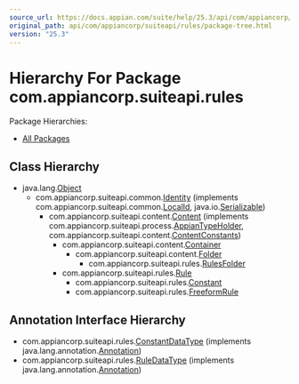 ```yaml
---
source_url: https://docs.appian.com/suite/help/25.3/api/com/appiancorp/suiteapi/rules/package-tree.html
original_path: api/com/appiancorp/suiteapi/rules/package-tree.html
version: "25.3"
---
```


# Hierarchy For Package com.appiancorp.suiteapi.rules

Package Hierarchies:

-   [All Packages](../../../../overview-tree.html)

## Class Hierarchy

-   java.lang.[Object](https://docs.oracle.com/en/java/javase/17/docs/api/java.base/java/lang/Object.html "class or interface in java.lang")
    -   com.appiancorp.suiteapi.common.[Identity](../common/Identity.html "class in com.appiancorp.suiteapi.common") (implements com.appiancorp.suiteapi.common.[LocalId](../common/LocalId.html "interface in com.appiancorp.suiteapi.common"), java.io.[Serializable](https://docs.oracle.com/en/java/javase/17/docs/api/java.base/java/io/Serializable.html "class or interface in java.io"))
        -   com.appiancorp.suiteapi.content.[Content](../content/Content.html "class in com.appiancorp.suiteapi.content") (implements com.appiancorp.suiteapi.process.[AppianTypeHolder](../process/AppianTypeHolder.html "interface in com.appiancorp.suiteapi.process"), com.appiancorp.suiteapi.content.[ContentConstants](../content/ContentConstants.html "interface in com.appiancorp.suiteapi.content"))
            -   com.appiancorp.suiteapi.content.[Container](../content/Container.html "class in com.appiancorp.suiteapi.content")
                -   com.appiancorp.suiteapi.content.[Folder](../content/Folder.html "class in com.appiancorp.suiteapi.content")
                    -   com.appiancorp.suiteapi.rules.[RulesFolder](RulesFolder.html "class in com.appiancorp.suiteapi.rules")
            -   com.appiancorp.suiteapi.rules.[Rule](Rule.html "class in com.appiancorp.suiteapi.rules")
                -   com.appiancorp.suiteapi.rules.[Constant](Constant.html "class in com.appiancorp.suiteapi.rules")
                -   com.appiancorp.suiteapi.rules.[FreeformRule](FreeformRule.html "class in com.appiancorp.suiteapi.rules")

## Annotation Interface Hierarchy

-   com.appiancorp.suiteapi.rules.[ConstantDataType](ConstantDataType.html "annotation interface in com.appiancorp.suiteapi.rules") (implements java.lang.annotation.[Annotation](https://docs.oracle.com/en/java/javase/17/docs/api/java.base/java/lang/annotation/Annotation.html "class or interface in java.lang.annotation"))
-   com.appiancorp.suiteapi.rules.[RuleDataType](RuleDataType.html "annotation interface in com.appiancorp.suiteapi.rules") (implements java.lang.annotation.[Annotation](https://docs.oracle.com/en/java/javase/17/docs/api/java.base/java/lang/annotation/Annotation.html "class or interface in java.lang.annotation"))